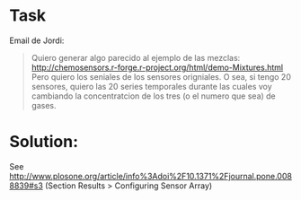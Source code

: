 # Task

Email de Jordi:

> Quiero generar algo parecido al ejemplo de las mezclas: 
> http://chemosensors.r-forge.r-project.org/html/demo-Mixtures.html
> Pero quiero los seniales de los sensores origniales. O sea, si tengo 20 sensores, 
> quiero las 20 series temporales durante las cuales voy cambiando la concentratcion
> de los tres (o el numero que sea) de gases.

# Solution:

See http://www.plosone.org/article/info%3Adoi%2F10.1371%2Fjournal.pone.0088839#s3 
(Section Results > Configuring Sensor Array)

